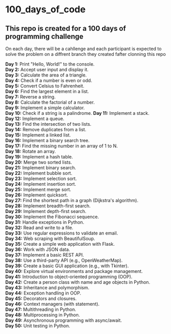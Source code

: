 # 100_days_of_code

## This repo is created for a 100 days of programming challenge

On each day, there will be a cahllenge and each participant is expected to solve the problem on a diffrent branch they created fafter clonning this repo

**Day 1:** Print "Hello, World!" to the console.\
**Day 2:** Accept user input and display it.\
**Day 3:** Calculate the area of a triangle.\
**Day 4:** Check if a number is even or odd.\
**Day 5:** Convert Celsius to Fahrenheit.\
**Day 6:** Find the largest element in a list.\
**Day 7:** Reverse a string.\
**Day 8:** Calculate the factorial of a number.\
**Day 9:** Implement a simple calculator.\
**Day 10:** Check if a string is a palindrome.
**Day 11:** Implement a stack.\
**Day 12:** Implement a queue.\
**Day 13:** Find the intersection of two lists.\
**Day 14:** Remove duplicates from a list.\
**Day 15:** Implement a linked list.\
**Day 16:** Implement a binary search tree.\
**Day 17:** Find the missing number in an array of 1 to N.\
**Day 18:** Rotate an array.\
**Day 19:** Implement a hash table.\
**Day 20:** Merge two sorted lists.\
**Day 21:** Implement binary search.\
**Day 22:** Implement bubble sort.\
**Day 23:** Implement selection sort.\
**Day 24:** Implement insertion sort.\
**Day 25:** Implement merge sort.\
**Day 26:** Implement quicksort.\
**Day 27:** Find the shortest path in a graph (Dijkstra's algorithm).\
**Day 28:** Implement breadth-first search.\
**Day 29:** Implement depth-first search.\
**Day 30:** Implement the Fibonacci sequence.\
**Day 31:** Handle exceptions in Python.\
**Day 32:** Read and write to a file.\
**Day 33:** Use regular expressions to validate an email.\
**Day 34:** Web scraping with BeautifulSoup.\
**Day 35:** Create a simple web application with Flask.\
**Day 36:** Work with JSON data.\
**Day 37:** Implement a basic REST API.\
**Day 38:** Use a third-party API (e.g., OpenWeatherMap).\
**Day 39:** Create a basic GUI application (e.g., with Tkinter).\
**Day 40:** Explore virtual environments and package management.\
**Day 41:** Introduction to object-oriented programming (OOP).\
**Day 42:** Create a person class with name and age objects in Python.\
**Day 43:** Inheritance and polymorphism.\
**Day 44:** Exception handling in OOP.\
**Day 45:** Decorators and closures.\
**Day 46:** Context managers (with statement).\
**Day 47:** Multithreading in Python.\
**Day 48:** Multiprocessing in Python.\
**Day 49:** Asynchronous programming with async/await.\
**Day 50:** Unit testing in Python.
